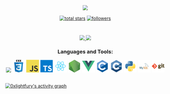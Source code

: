 <div align="center">
  <a href="https://github.com/0xlightfury"><img src="https://readme-typing-svg.herokuapp.com/?lines=Senior%20Blockchain%20developer;Full-Stack%20Software%20Architecture;Always%20learning%20new%20tech&font=Pacifico&center=true&width=650&height=120&color=58a6ff&vCenter=true&size=45%22"></a>
</div>

<p align="center">
  <a href="https://github.com/0xlightfury?tab=repositories&sort=stargazers">
    <img alt="total stars" title="Total stars on GitHub" src="https://custom-icon-badges.herokuapp.com/badge/dynamic/json?logo=star&color=55960c&labelColor=488207&label=Stars&style=for-the-badge&query=%24.stars&url=https://api.github-star-counter.workers.dev/user/0xlightfury"/></a>
  <a href="https://github.com/0xlightfury?tab=followers">
    <img alt="followers" title="Follow me on Github" src="https://custom-icon-badges.herokuapp.com/github/followers/0xlightfury?color=236ad3&labelColor=1155ba&style=for-the-badge&logo=person-add&label=Follow&logoColor=white"/></a>
</p>

</br>
<p align="center">
  <a href="https://github.com/0xlightfury/github-readme-stats">
    <img
      height="150"
      src="https://github-readme-stats.vercel.app/api?username=0xlightfury&count_private=true&show_icons=true&custom_title=0xlightfury's%20Github%20Status&hide=issues&theme=vision-friendly-dark"
    />
  </a>

  <a href="https://github.com/0xlightfury/github-readme-stats">
    <img
      height="150"
      src="https://github-readme-stats.vercel.app/api/top-langs/?username=0xlightfury&layout=compact&theme=vision-friendly-dark" />
  </a>
</p>

<h3 align="center">Languages and Tools:</h3>
<p align="center"> 
<code><img height="40" src="https://camo.githubusercontent.com/07c382b68200c1a86d52d1682346e73e038b2f160c9afbc0af773fb3646882c8/68747470733a2f2f7777772e766563746f726c6f676f2e7a6f6e652f6c6f676f732f6772617068716c2f6772617068716c2d69636f6e2e737667"></code>
<code><img height="40" src="https://raw.githubusercontent.com/devicons/devicon/master/icons/css3/css3-original-wordmark.svg"></code>
<code><img height="40" src="https://raw.githubusercontent.com/github/explore/80688e429a7d4ef2fca1e82350fe8e3517d3494d/topics/javascript/javascript.png"></code>
<code><img height="40" src="https://raw.githubusercontent.com/devicons/devicon/master/icons/typescript/typescript-original.svg"></code>
<code><img height="40" src="https://raw.githubusercontent.com/github/explore/80688e429a7d4ef2fca1e82350fe8e3517d3494d/topics/react/react.png"></code>
<code><img height="40" src="https://raw.githubusercontent.com/github/explore/80688e429a7d4ef2fca1e82350fe8e3517d3494d/topics/nodejs/nodejs.png"></code>
<code><img height="40" src="https://raw.githubusercontent.com/github/explore/80688e429a7d4ef2fca1e82350fe8e3517d3494d/topics/vue/vue.png"></code>
<code><img height="40" src="https://raw.githubusercontent.com/devicons/devicon/master/icons/c/c-original.svg"></code>
<code><img height="40" src="https://raw.githubusercontent.com/github/explore/80688e429a7d4ef2fca1e82350fe8e3517d3494d/topics/cpp/cpp.png"></code>
<code><img height="40" src="https://raw.githubusercontent.com/devicons/devicon/master/icons/python/python-original.svg"></code>
<code><img height="40" src="https://raw.githubusercontent.com/github/explore/80688e429a7d4ef2fca1e82350fe8e3517d3494d/topics/mysql/mysql.png"></code>
<code><img height="40" src="https://raw.githubusercontent.com/github/explore/80688e429a7d4ef2fca1e82350fe8e3517d3494d/topics/git/git.png"></code>
</p>

<br/>
<div>
	<a href="https://github.com/0xlightfury/0xlightfury"><img alt="0xlightfury's activity graph" src="https://activity-graph.herokuapp.com/graph?username=0xlightfury&bg_color=0e2239&color=58a6ff&line=114a88&point=58a6ff&hide_border=true" /></a>
</div>

